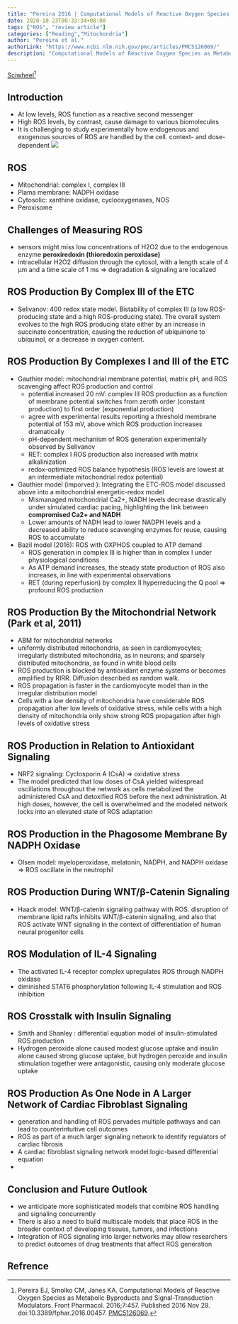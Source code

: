 ```yaml
---
title: "Pereira 2016 | Computational Models of Reactive Oxygen Species as Metabolic Byproducts and Signal-Transduction Modulators"
date: 2020-10-23T00:33:34+08:00
tags: ["ROS", "review article"]
categories: ["Reading","Mitochondria"]
author: "Pereira et al."
authorLink: "https://www.ncbi.nlm.nih.gov/pmc/articles/PMC5126069/"
description: "Computational Models of Reactive Oxygen Species as Metabolic Byproducts and Signal-Transduction Modulators"
---
```


[Sciwheel](https://sciwheel.com/work/#/items/5591729)[^Pereira2016]

<!--more-->

## Introduction
* At low levels, ROS function as a reactive second messenger
* High ROS levels, by contrast, cause damage to various biomolecules
* It is challenging to study experimentally how endogenous and exogenous sources of ROS are handled by the cell. context- and dose-dependent
![](https://www.frontiersin.org/files/Articles/232070/fphar-07-00457-HTML/image_m/fphar-07-00457-g001.jpg)

## ROS
* Mitochondrial: complex I, complex III
* Plama membrane: NADPH oxidase
* Cytosolic: xanthine oxidase, cyclooxygenases, NOS
* Peroxisome

## Challenges of Measuring ROS
*  sensors might miss low concentrations of H2O2 due to the endogenous enzyme **peroxiredoxin (thioredoxin peroxidase)**
* intracellular H2O2 diffusion through the cytosol, with a length scale of 4 μm and a time scale of 1 ms => degradation & signaling are localized
## ROS Production By Complex III of the ETC
* Selivanov: 400 redox state model. Bistability of complex III (a low ROS-producing state and a high ROS-producing state). The overall system evolves to the high ROS producing state either by an increase in succinate concentration, causing the reduction of ubiquinone to ubiquinol, or a decrease in oxygen content.

## ROS Production By Complexes I and III of the ETC
* Gauthier model: mitochondrial membrane potential, matrix pH, and ROS scavenging affect ROS production and control
    * potential increased 20 mV: complex III ROS production as a function of membrane potential switches from zeroth order (constant production) to first order (exponential production)
    * agree with experimental results reporting a threshold membrane potential of 153 mV, above which ROS production increases dramatically
    * pH-dependent mechanism of ROS generation experimentally observed by Selivanov
    * RET: complex I ROS production also increased with matrix alkalinization
    * redox-optimized ROS balance hypothesis (ROS levels are lowest at an intermediate mitochondrial redox potential)
* Gauthier model (imporved ): Integrating the ETC-ROS model discussed above into a mitochondrial energetic-redox model
    * Mismanaged mitochondrial Ca2+, NADH levels decrease drastically under simulated cardiac pacing, highlighting the link between **compromised Ca2+ and NADH**
    * Lower amounts of NADH lead to lower NADPH levels and a decreased ability to reduce scavenging enzymes for reuse, causing ROS to accumulate
* Bazil model (2016): ROS with OXPHOS coupled to ATP demand
    * ROS generation in complex III is higher than in complex I under physiological conditions
    * As ATP demand increases, the steady state production of ROS also increases, in line with experimental observations
    * RET (during reperfusion) by complex II hyperreducing the Q pool => profound ROS production

## ROS Production By the Mitochondrial Network (Park et al, 2011)
* ABM for mitochondrial networks
* uniformly distributed mitochondria, as seen in cardiomyocytes; irregularly distributed mitochondria, as in neurons; and sparsely distributed mitochondria, as found in white blood cells
* ROS production is blocked by antioxidant enzyme systems or becomes amplified by RIRR. Diffusion described as random walk.
* ROS propagation is faster in the cardiomyocyte model than in the irregular distribution model
* Cells with a low density of mitochondria have considerable ROS propagation after low levels of oxidative stress, while cells with a high density of mitochondria only show strong ROS propagation after high levels of oxidative stress

## ROS Production in Relation to Antioxidant Signaling
* NRF2 signaling: Cyclosporin A (CsA) => oxidative stress
* The model predicted that low doses of CsA yielded widespread oscillations throughout the network as cells metabolized the administered CsA and detoxified ROS before the next administration. At high doses, however, the cell is overwhelmed and the modeled network locks into an elevated state of ROS adaptation

## ROS Production in the Phagosome Membrane By NADPH Oxidase
* Olsen model: myeloperoxidase, melatonin, NADPH, and NADPH oxidase => ROS oscillate in the neutrophil

## ROS Production During WNT/β-Catenin Signaling
* Haack model: WNT/β-catenin signaling pathway with ROS. disruption of membrane lipid rafts inhibits WNT/β-catenin signaling, and also that ROS activate WNT signaling in the context of differentiation of human neural progenitor cells

## ROS Modulation of IL-4 Signaling
* The activated IL-4 receptor complex upregulates ROS through NADPH oxidase
* diminished STAT6 phosphorylation following IL-4 stimulation and ROS inhibition

## ROS Crosstalk with Insulin Signaling
* Smith and Shanley : differential equation model of insulin-stimulated ROS production
* Hydrogen peroxide alone caused modest glucose uptake and insulin alone caused strong glucose uptake, but hydrogen peroxide and insulin stimulation together were antagonistic, causing only moderate glucose uptake

## ROS Production As One Node in A Larger Network of Cardiac Fibroblast Signaling
* generation and handling of ROS pervades multiple pathways and can lead to counterintuitive cell outcomes
* ROS as part of a much larger signaling network to identify regulators of cardiac fibrosis
* A cardiac fibroblast signaling network model:logic-based differential equation
*
## Conclusion and Future Outlook
* we anticipate more sophisticated models that combine ROS handling and signaling concurrently
* There is also a need to build multiscale models that place ROS in the broader context of developing tissues, tumors, and infections
* Integration of ROS signaling into larger networks may allow researchers to predict outcomes of drug treatments that affect ROS generation

## Refrence
[^Pereira2016]: Pereira EJ, Smolko CM, Janes KA. Computational Models of Reactive Oxygen Species as Metabolic Byproducts and Signal-Transduction Modulators. Front Pharmacol. 2016;7:457. Published 2016 Nov 29. doi:10.3389/fphar.2016.00457. [PMC5126069](https://www.ncbi.nlm.nih.gov/pmc/articles/PMC5126069/).
